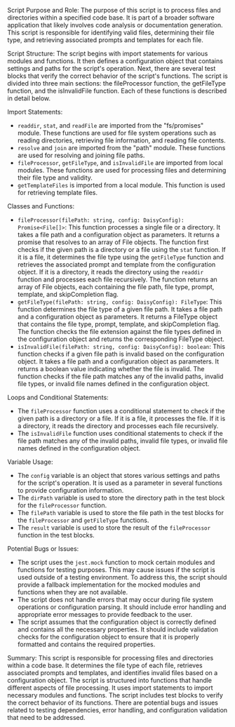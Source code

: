 Script Purpose and Role:
The purpose of this script is to process files and directories within a specified code base. It is part of a broader software application that likely involves code analysis or documentation generation. This script is responsible for identifying valid files, determining their file type, and retrieving associated prompts and templates for each file.

Script Structure:
The script begins with import statements for various modules and functions. It then defines a configuration object that contains settings and paths for the script's operation. Next, there are several test blocks that verify the correct behavior of the script's functions. The script is divided into three main sections: the fileProcessor function, the getFileType function, and the isInvalidFile function. Each of these functions is described in detail below.

Import Statements:
- `readdir`, `stat`, and `readFile` are imported from the "fs/promises" module. These functions are used for file system operations such as reading directories, retrieving file information, and reading file contents.
- `resolve` and `join` are imported from the "path" module. These functions are used for resolving and joining file paths.
- `fileProcessor`, `getFileType`, and `isInvalidFile` are imported from local modules. These functions are used for processing files and determining their file type and validity.
- `getTemplateFiles` is imported from a local module. This function is used for retrieving template files.

Classes and Functions:
- `fileProcessor(filePath: string, config: DaisyConfig): Promise<File[]>`: This function processes a single file or a directory. It takes a file path and a configuration object as parameters. It returns a promise that resolves to an array of File objects. The function first checks if the given path is a directory or a file using the `stat` function. If it is a file, it determines the file type using the `getFileType` function and retrieves the associated prompt and template from the configuration object. If it is a directory, it reads the directory using the `readdir` function and processes each file recursively. The function returns an array of File objects, each containing the file path, file type, prompt, template, and skipCompletion flag.
- `getFileType(filePath: string, config: DaisyConfig): FileType`: This function determines the file type of a given file path. It takes a file path and a configuration object as parameters. It returns a FileType object that contains the file type, prompt, template, and skipCompletion flag. The function checks the file extension against the file types defined in the configuration object and returns the corresponding FileType object.
- `isInvalidFile(filePath: string, config: DaisyConfig): boolean`: This function checks if a given file path is invalid based on the configuration object. It takes a file path and a configuration object as parameters. It returns a boolean value indicating whether the file is invalid. The function checks if the file path matches any of the invalid paths, invalid file types, or invalid file names defined in the configuration object.

Loops and Conditional Statements:
- The `fileProcessor` function uses a conditional statement to check if the given path is a directory or a file. If it is a file, it processes the file. If it is a directory, it reads the directory and processes each file recursively.
- The `isInvalidFile` function uses conditional statements to check if the file path matches any of the invalid paths, invalid file types, or invalid file names defined in the configuration object.

Variable Usage:
- The `config` variable is an object that stores various settings and paths for the script's operation. It is used as a parameter in several functions to provide configuration information.
- The `dirPath` variable is used to store the directory path in the test block for the `fileProcessor` function.
- The `filePath` variable is used to store the file path in the test blocks for the `fileProcessor` and `getFileType` functions.
- The `result` variable is used to store the result of the `fileProcessor` function in the test blocks.

Potential Bugs or Issues:
- The script uses the `jest.mock` function to mock certain modules and functions for testing purposes. This may cause issues if the script is used outside of a testing environment. To address this, the script should provide a fallback implementation for the mocked modules and functions when they are not available.
- The script does not handle errors that may occur during file system operations or configuration parsing. It should include error handling and appropriate error messages to provide feedback to the user.
- The script assumes that the configuration object is correctly defined and contains all the necessary properties. It should include validation checks for the configuration object to ensure that it is properly formatted and contains the required properties.

Summary:
This script is responsible for processing files and directories within a code base. It determines the file type of each file, retrieves associated prompts and templates, and identifies invalid files based on a configuration object. The script is structured into functions that handle different aspects of file processing. It uses import statements to import necessary modules and functions. The script includes test blocks to verify the correct behavior of its functions. There are potential bugs and issues related to testing dependencies, error handling, and configuration validation that need to be addressed.